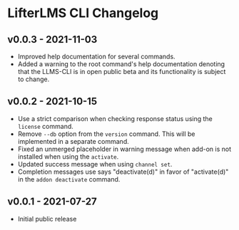 LifterLMS CLI Changelog
=======================

v0.0.3 - 2021-11-03
-------------------

+ Improved help documentation for several commands.
+ Added a warning to the root command's help documentation denoting that the LLMS-CLI is in open public beta and its functionality is subject to change.


v0.0.2 - 2021-10-15
-------------------

+ Use a strict comparison when checking response status using the `license` command.
+ Remove `--db` option from the `version` command. This will be implemented in a separate command.
+ Fixed an unmerged placeholder in warning message when add-on is not installed when using the `activate`.
+ Updated success message when using `channel set`.
+ Completion messages use says "deactivate(d)" in favor of "activate(d)" in the `addon deactivate` command.


v0.0.1 - 2021-07-27
-------------------

+ Initial public release
